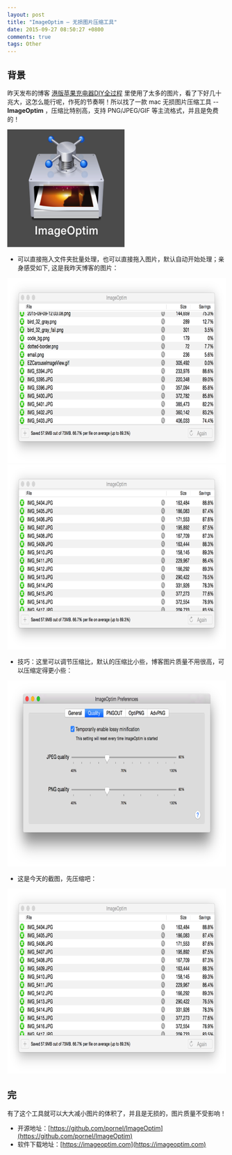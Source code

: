 ```yaml
---
layout: post
title: "ImageOptim – 无损图片压缩工具"
date: 2015-09-27 08:50:27 +0800
comments: true
tags: Other
---
```


## 背景

昨天发布的博客 [港版苹果充电器DIY全过程](/blog/2015/09/26/gang-ban-ping-guo-chong-dian-qi-diyquan-guo-cheng/) 里使用了太多的图片，看了下好几十兆大，这怎么能行呢，作死的节奏啊！所以找了一款 mac 无损图片压缩工具 -- **ImageOptim** ，压缩比特别高，支持 PNG/JPEG/GIF 等主流格式，并且是免费的！

<img src = "/images/201509/27_5.png" width = '270' height = '270'>

* 可以直接拖入文件夹批量处理，也可以直接拖入图片，默认自动开始处理；亲身感受如下, 这是我昨天博客的图片：

<img src = "/images/201509/27_3.png" width = '800' height = '425'>
<img src = "/images/201509/27_2.png" width = '800' height = '425'>

* 技巧：这里可以调节压缩比，默认的压缩比小些，博客图片质量不用很高，可以压缩定得更小些：

<img src = "/images/201509/27_4.png" width = '720' height = '427'>

* 这是今天的截图，先压缩吧：

<img src = "/images/201509/27_2.png" width = '800' height = '425'>


## 完

有了这个工具就可以大大减小图片的体积了，并且是无损的，图片质量不受影响！

- 开源地址：[https://github.com/pornel/ImageOptim](https://github.com/pornel/ImageOptim)
- 软件下载地址：[https://imageoptim.com](https://imageoptim.com)
